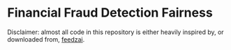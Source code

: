 # Financial Fraud Detection Fairness






Disclaimer: almost all code in this repository is either heavily inspired by, or downloaded from, [feedzai](https://github.com/feedzai/bank-account-fraud).
